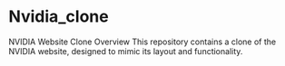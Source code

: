 # Nvidia_clone
 NVIDIA Website Clone Overview This repository contains a clone of the NVIDIA website, designed to mimic its layout and functionality.

